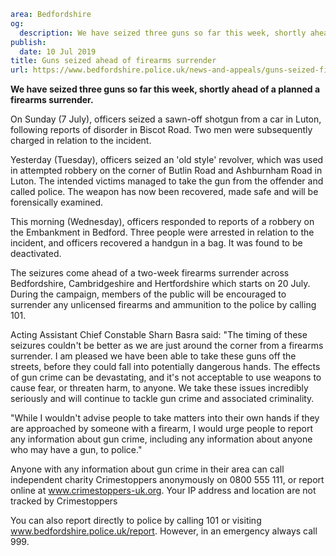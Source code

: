 ```yaml
area: Bedfordshire
og:
  description: We have seized three guns so far this week, shortly ahead of a planned a firearms surrender.
publish:
  date: 10 Jul 2019
title: Guns seized ahead of firearms surrender
url: https://www.bedfordshire.police.uk/news-and-appeals/guns-seized-firearms-surrender
```

**We have seized three guns so far this week, shortly ahead of a planned a firearms surrender.**

On Sunday (7 July), officers seized a sawn-off shotgun from a car in Luton, following reports of disorder in Biscot Road. Two men were subsequently charged in relation to the incident.

Yesterday (Tuesday), officers seized an 'old style' revolver, which was used in attempted robbery on the corner of Butlin Road and Ashburnham Road in Luton. The intended victims managed to take the gun from the offender and called police. The weapon has now been recovered, made safe and will be forensically examined.

This morning (Wednesday), officers responded to reports of a robbery on the Embankment in Bedford. Three people were arrested in relation to the incident, and officers recovered a handgun in a bag. It was found to be deactivated.

The seizures come ahead of a two-week firearms surrender across Bedfordshire, Cambridgeshire and Hertfordshire which starts on 20 July. During the campaign, members of the public will be encouraged to surrender any unlicensed firearms and ammunition to the police by calling 101.

Acting Assistant Chief Constable Sharn Basra said: "The timing of these seizures couldn't be better as we are just around the corner from a firearms surrender. I am pleased we have been able to take these guns off the streets, before they could fall into potentially dangerous hands. The effects of gun crime can be devastating, and it's not acceptable to use weapons to cause fear, or threaten harm, to anyone. We take these issues incredibly seriously and will continue to tackle gun crime and associated criminality.

"While I wouldn't advise people to take matters into their own hands if they are approached by someone with a firearm, I would urge people to report any information about gun crime, including any information about anyone who may have a gun, to police."

Anyone with any information about gun crime in their area can call independent charity Crimestoppers anonymously on 0800 555 111, or report online at www.crimestoppers-uk.org. Your IP address and location are not tracked by Crimestoppers

You can also report directly to police by calling 101 or visiting www.bedfordshire.police.uk/report. However, in an emergency always call 999.
